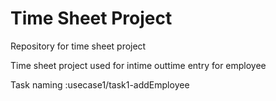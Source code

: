 # Time Sheet Project
Repository for time sheet project


Time sheet project used for intime outtime entry for employee

Task naming :usecase1/task1-addEmployee
